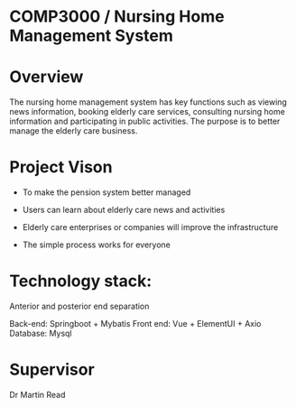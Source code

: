 # COMP3000 / Nursing Home Management System
# Overview
The nursing home management system has key functions such as viewing news information, booking elderly care services, consulting nursing home information and participating in public activities. The purpose is to better manage the elderly care business.
# Project Vison
*  To make the pension system better managed

* Users can learn about elderly care news and activities

* Elderly care enterprises or companies will improve the infrastructure

* The simple process works for everyone
# Technology stack:
Anterior and posterior end separation

Back-end: Springboot + Mybatis
Front end: Vue + ElementUI + Axio
Database: Mysql
# Supervisor
Dr Martin Read
